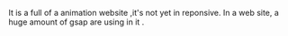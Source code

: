 It is a full of a animation website ,it's not yet in reponsive. 
In a web site, a huge amount of gsap are using in it .
